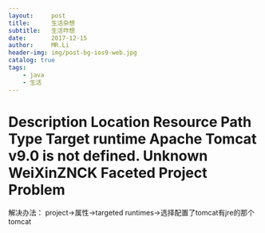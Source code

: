 ```yaml
---
layout:     post
title:      生活杂想
subtitle:   生活咋想
date:       2017-12-15
author:     MR.Li
header-img: img/post-bg-ios9-web.jpg
catalog: true
tags:
    - java
    - 生活
---
```


# Description Location Resource Path Type Target runtime Apache Tomcat v9.0 is not defined. Unknown WeiXinZNCK Faceted Project Problem

解决办法：
  project->属性->targeted runtimes->选择配置了tomcat有jre的那个tomcat
